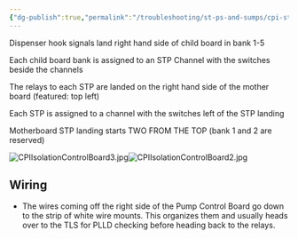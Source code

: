 ```yaml
---
{"dg-publish":true,"permalink":"/troubleshooting/st-ps-and-sumps/cpi-stp-relay-controls/"}
---
```



Dispenser hook signals land right hand side of child board in bank 1-5

Each child board bank is assigned to an STP Channel with the switches beside the channels 

The relays to each STP are landed on the right hand side of the mother board (featured: top left)

Each STP is assigned to a channel with the switches left of the STP landing

Motherboard STP landing starts TWO FROM THE TOP (bank 1 and 2 are reserved)


![CPIIsolationControlBoard3.jpg](/img/user/Assets/Images/CPIIsolationControlBoard3.jpg)![CPIIsolationControlBoard2.jpg](/img/user/Assets/Images/CPIIsolationControlBoard2.jpg)


## Wiring

- The wires coming off the right side of the Pump Control Board go down to the strip of white wire mounts.  This organizes them and usually heads over to the TLS for PLLD checking before heading back to the relays.  

